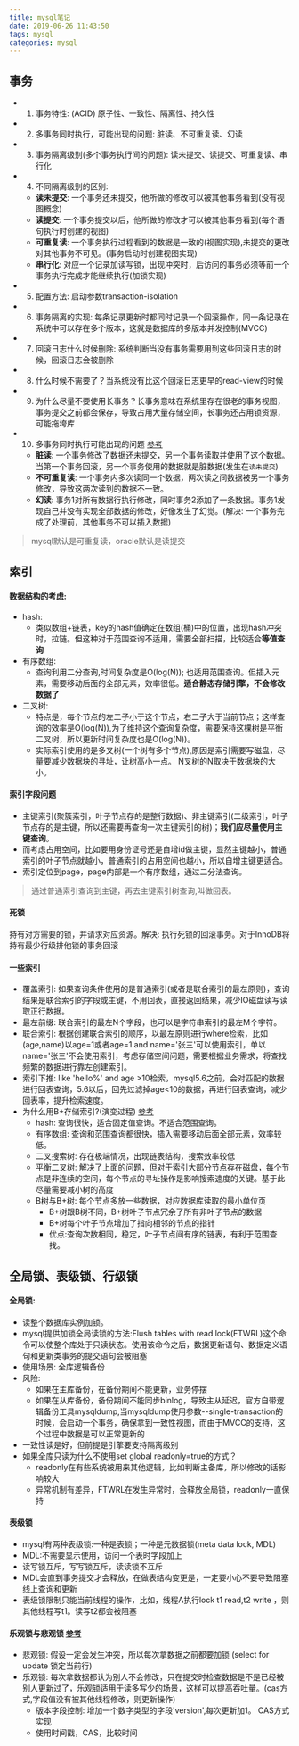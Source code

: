 ```yaml
---
title: mysql笔记
date: 2019-06-26 11:43:50
tags: mysql
categories: mysql
---
```


事务
---

- 1. 事务特性: (ACID)  原子性、一致性、隔离性、持久性
- 2. 多事务同时执行，可能出现的问题: 脏读、不可重复读、幻读
- 3. 事务隔离级别(多个事务执行间的问题): 读未提交、读提交、可重复读、串行化
- 4. 不同隔离级别的区别: 
  - **读未提交**: 一个事务还未提交，他所做的修改可以被其他事务看到(没有视图概念)
  - **读提交**: 一个事务提交以后，他所做的修改才可以被其他事务看到(每个语句执行时创建的视图)
  - **可重复读**: 一个事务执行过程看到的数据是一致的(视图实现),未提交的更改对其他事务不可见。(事务启动时创建视图实现)
  - **串行化**: 对应一个记录加读写锁，出现冲突时，后访问的事务必须等前一个事务执行完成才能继续执行(加锁实现)
- 5. 配置方法: 启动参数transaction-isolation
- 6. 事务隔离的实现: 每条记录更新时都同时记录一个回滚操作，同一条记录在系统中可以存在多个版本，这就是数据库的多版本并发控制(MVCC)
- 7. 回滚日志什么时候删除: 系统判断当没有事务需要用到这些回滚日志的时候，回滚日志会被删除
- 8. 什么时候不需要了？当系统没有比这个回滚日志更早的read-view的时候
- 9. 为什么尽量不要使用长事务？长事务意味在系统里存在很老的事务视图，事务提交之前都会保存，导致占用大量存储空间，长事务还占用锁资源，可能拖垮库
- 10. 多事务同时执行可能出现的问题 [参考](https://uule.iteye.com/blog/1109647)
  - **脏读**: 一个事务修改了数据还未提交，另一个事务读取并使用了这个数据。当第一个事务回滚，另一个事务使用的数据就是脏数据(发生在`读未提交`)
  - **不可重复读**: 一个事务内多次读同一个数据，两次读之间数据被另一个事务修改，导致这两次读到的数据不一致。
  - **幻读**: 事务1对所有数据行执行修改，同时事务2添加了一条数据。事务1发现自己并没有实现全部数据的修改，好像发生了幻觉。(解决: 一个事务完成了处理前，其他事务不可以插入数据)
> mysql默认是可重复读，oracle默认是读提交

索引
---
#### 数据结构的考虑: 
- hash: 
  - 类似数组+链表，key的hash值确定在数组(桶)中的位置，出现hash冲突时，拉链。但这种对于范围查询不适用，需要全部扫描，比较适合**等值查询**
- 有序数组: 
  - 查询利用二分查询,时间复杂度是O(log(N)); 也适用范围查询。但插入元素，需要移动后面的全部元素，效率很低。**适合静态存储引擎，不会修改数据了**
- 二叉树: 
  - 特点是，每个节点的左二子小于这个节点，右二子大于当前节点；这样查询的效率是O(log(N)),为了维持这个查询复杂度，需要保持这棵树是平衡二叉树，所以更新时间复杂度也是O(log(N))。
  - 实际索引使用的是多叉树(一个树有多个节点),原因是索引需要写磁盘，尽量要减少数据块的寻址，让树高小一点。 N叉树的N取决于数据块的大小。
  
#### 索引字段问题
- 主键索引(聚簇索引，叶子节点存的是整行数据)、非主键索引(二级索引，叶子节点存的是主键，所以还需要再查询一次主键索引的树)；**我们应尽量使用主键查询**。
- 而考虑占用空间，比如要用身份证号还是自增id做主键，显然主键越小，普通索引的叶子节点就越小，普通索引的占用空间也越小，所以自增主键更适合。
- 索引定位到page，page内部是一个有序数组，通过二分法查询。
> 通过普通索引查询到主键，再去主键索引树查询,叫做回表。

#### 死锁
持有对方需要的锁，并请求对应资源。解决: 执行死锁的回滚事务。对于InnoDB将持有最少行级排他锁的事务回滚

#### 一些索引
- 覆盖索引: 如果查询条件使用的是普通索引(或者是联合索引的最左原则)，查询结果是联合索引的字段或主键，不用回表，直接返回结果，减少IO磁盘读写读取正行数据。
- 最左前缀: 联合索引的最左N个字段，也可以是字符串索引的最左M个字符。
- 联合索引: 根据创建联合索引的顺序，以最左原则进行where检索，比如(age,name)以age=1或者age=1 and name='张三'可以使用索引，单以name='张三'不会使用索引，考虑存储空间问题，需要根据业务需求，将查找频繁的数据进行靠左创建索引。
- 索引下推: like 'hello%' and age >10检索，mysql5.6之前，会对匹配的数据进行回表查询，5.6以后，回先过滤掉age<10的数据，再进行回表查询，减少回表率，提升检索速度。
- 为什么用B+存储索引?(演变过程) [参考](https://juejin.im/entry/5bc1ea0a5188255c2f424209)
  - hash: 查询很快，适合固定值查询。不适合范围查询。
  - 有序数组: 查询和范围查询都很快，插入需要移动后面全部元素，效率较低。
  - 二叉搜索树: 存在极端情况，出现链表结构，搜索效率较低
  - 平衡二叉树: 解决了上面的问题，但对于索引大部分节点存在磁盘，每个节点是非连续的空间，每个节点的寻址操作是影响搜索速度的关键。基于此尽量需要减小树的高度
  - B树与B+树: 每个节点多放一些数据，对应数据库读取的最小单位页
    - B+树跟B树不同，B+树叶子节点冗余了所有非叶子节点的数据
    - B+树每个叶子节点增加了指向相邻的节点的指针
    - 优点:查询次数相同，稳定，叶子节点间有序的链表，有利于范围查找。

全局锁、表级锁、行级锁
---
#### 全局锁:
- 读整个数据库实例加锁。
- mysql提供加锁全局读锁的方法:Flush tables with read lock(FTWRL)这个命令可以使整个库处于只读状态。使用该命令之后，数据更新语句、数据定义语句和更新类事务的提交语句会被阻塞
- 使用场景: 全库逻辑备份
- 风险:
  - 如果在主库备份，在备份期间不能更新，业务停摆
  - 如果在从库备份，备份期间不能同步binlog，导致主从延迟，官方自带逻辑备份工具mysqldump,当mysqldump使用参数--single-transaction的时候，会启动一个事务，确保拿到一致性视图，而由于MVCC的支持，这个过程中数据是可以正常更新的
- 一致性读是好，但前提是引擎要支持隔离级别
- 如果全库只读为什么不使用set global readonly=true的方式？
  - readonly在有些系统被用来其他逻辑，比如判断主备库，所以修改的话影响较大
  - 异常机制有差异，FTWRL在发生异常时，会释放全局锁，readonly一直保持

#### 表级锁
- mysql有两种表级锁:一种是表锁；一种是元数据锁(meta data lock, MDL)
- MDL:不需要显示使用，访问一个表时字段加上
- 读写锁互斥，写写锁互斥，读读锁不互斥
- MDL会直到事务提交才会释放，在做表结构变更是，一定要小心不要导致阻塞线上查询和更新 
- 表级锁限制只能当前线程的操作，比如，线程A执行lock t1 read,t2 write ，则其他线程写t1。读写t2都会被阻塞

#### 乐观锁与悲观锁 [参考](https://www.jianshu.com/p/f5ff017db62a)
- 悲观锁: 假设一定会发生冲突，所以每次拿数据之前都要加锁 (select for update 锁定当前行)
- 乐观锁: 每次拿数据都认为别人不会修改，只在提交时检查数据是不是已经被别人更新过了，乐观锁适用于读多写少的场景，这样可以提高吞吐量。(cas方式,字段值没有被其他线程修改，则更新操作)
  - 版本字段控制: 增加一个数字类型的字段'version',每次更新加1。 CAS方式实现
  - 使用时间戳，CAS，比较时间